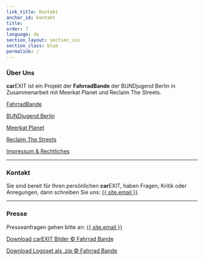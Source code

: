 ```yaml
---
link_title: Kontakt
anchor_id: kontakt
title:
order: 7
language: de
section_layout: section_six
section_class: blue
permalink: /
---
```


### Über Uns
**car**EXIT ist ein Projekt der **FahrradBande** der BUNDjugend Berlin in Zusammenarbeit mit Meerkat Planet und Reclaim The Streets.

<a href="http://mitradgelegenheit.org/" target="_blank">FahrradBande</a>

<a href="https://www.bundjugend-berlin.de/" target="_blank">BUNDjugend Berlin</a>

<a href="http://www.meerkatplanet.com/" target="_blank">Meerkat Planet</a>

<a href="https://www.facebook.com/reclaimthestreetsberlin/" target="_blank">Reclaim The Streets</a>

[Impressum & Rechtliches](impressum.html)

***

### Kontakt
Sie sind bereit für Ihren persönlichen **car**EXIT, haben Fragen, Kritik oder Anregungen, dann schreiben Sie uns:
<a href="mailto:{{ site.email }}">{{ site.email }}</a>

***

### Presse
Presseanfragen gehen bitte an:
<a href="mailto:{{ site.email }}">{{ site.email }}</a>

<a href="https://www.flickr.com/photos/bundjugendberlin/sets/72157679864484094" target="_blank">Download carEXIT Bilder © Fahrrad Bande</a>

<a href="http://mitradgelegenheit.org/wp-content/uploads/2016/03/Logos.zip" target="_blank">Download Logoset als .zip © Fahrrad Bande</a>



